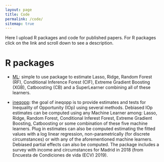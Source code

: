 ```yaml
---
layout: page
title: Code
permalink: /code/
sitemap: true
---
```


Here I upload R packages and code for published papers. For R packages click on
the link and scroll down to see a description.

# R packages

  - [ML](https://github.com/joelters/ML):  simple to use package to estimate
   Lasso, Ridge, Random Forest (RF), Conditional Inference Forest (CIF),
   Extreme Gradient Boosting (XGB), Catboosting (CB) and a SuperLearner
   combining all of these learners.

  - [ineqopp](https://github.com/joelters/ineqopp): the goal of ineqopp is to
   provide estimates  and tests for Inequality of Opportunity (IOp) using
   several methods. Debiased IOp estimates can be computed using any Machine
   Learner among: Lasso, Ridge, Random Forest, Conditional Inferest Forest,
   Extreme Gradient Boosting, Catboosting or some combination of these five
   machine learners. Plug in estimates can also be computed estimating the
   fitted values with a log linear regression, non-parametrically (for discrete
   circumstances) or with any of the aforementioned machine learners. Debiased
   partial effects can also be computed. The package includes a survey with
   income and circumstances for Madrid in 2018 (from Encuesta de Condiciones
   de vida (ECV) 2019).
